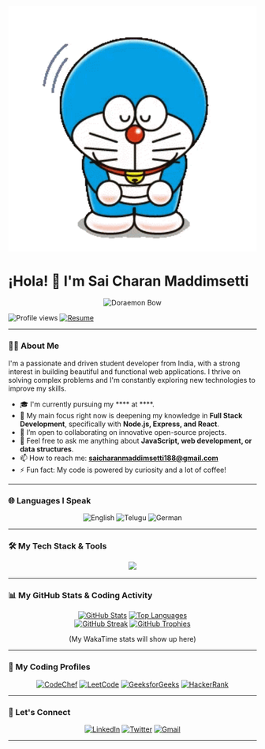 <p align="center"><img src="download.gif" width="600px"></p> 

<h1 align="left">
 ¡Hola! 👋 I'm Sai Charan Maddimsetti
</h1>

<p align="center">
  <img src="https://media.tenor.com/images/74c97a7f57e22f88c76c5e6c9d2f3c3e/tenor.gif" alt="Doraemon Bow" width="300"/>
</p>

<p align="left">
  <img src="https://komarev.com/ghpvc/?username=Saicharan7777&label=PROFILE+VIEWS&color=00aaff&style=flat-square" alt="Profile views"/>
  <a href="" target="_blank">
    <img src="https://img.shields.io/badge/See_My_Resume-24292e?style=flat-square&logo=visualstudiocode&logoColor=00aaff" alt="Resume"/>
  </a>
</p>

---

### 👨‍💻 About Me

<p>
I'm a passionate and driven student developer from India, with a strong interest in building beautiful and functional web applications. I thrive on solving complex problems and I'm constantly exploring new technologies to improve my skills.
</p>

- 🎓 I'm currently pursuing my **** at ****.
- 🌱 My main focus right now is deepening my knowledge in **Full Stack Development**, specifically with **Node.js, Express, and React**.
- 👯 I’m open to collaborating on innovative open-source projects.
- 💬 Feel free to ask me anything about **JavaScript, web development, or data structures**.
- 📫 How to reach me: **saicharanmaddimsetti188@gmail.com**
- ⚡ Fun fact: My code is powered by curiosity and a lot of coffee!

---

### 🌐 Languages I Speak

<p align="center">
  <img src="https://img.shields.io/badge/English-Fluent-0073E6?style=for-the-badge" alt="English"/>
  <img src="https://img.shields.io/badge/Telugu-Native-F27A24?style=for-the-badge" alt="Telugu"/>
  <img src="https://img.shields.io/badge/German-Learning-lightgrey?style=for-the-badge" alt="German"/>
</p>

---

### 🛠️ My Tech Stack & Tools

<p align="center" name="My Primary Tech Stack">
  <img src="https://skillicons.dev/icons?i=c,cpp,py,java,html,css,js,react,bootstrap,tailwind,aws,git,github,vscode&perline=7" />
</p>

---

### 📊 My GitHub Stats & Coding Activity

<p align="center">
  <a href="https://github.com/Saicharan7777"><img src="https://github-readme-stats.vercel.app/api?username=Saicharan7777&show_icons=true&theme=tokyonight&hide_border=true&include_all_commits=true&count_private=true" alt="GitHub Stats" /></a>
  <a href="https://github.com/Saicharan7777"><img src="https://github-readme-stats.vercel.app/api/top-langs/?username=Saicharan7777&layout=compact&theme=tokyonight&hide_border=true" alt="Top Languages" /></a>
  <br>
  <a href="https://github.com/Saicharan7777"><img src="https://github-readme-streak-stats.herokuapp.com/?user=Saicharan7777&theme=dark&hide_border=true" alt="GitHub Streak"/></a>
  <a href="https://github.com/Saicharan7777"><img src="https://github-profile-trophy.vercel.app/?username=Saicharan7777&theme=dracula&no-frame=true&no-bg=true&margin-w=4" alt="GitHub Trophies"/></a>
</p>

<p align="center">
  (My WakaTime stats will show up here)
</p>

---


### 🧠 My Coding Profiles

<p align="center">
  <a href="https://www.codechef.com/users/msc_355" target="_blank"><img src="https://img.shields.io/badge/CodeChef-5B4638?style=for-the-badge&logo=codechef&logoColor=white" alt="CodeChef" /></a>
  <a href="" target="_blank"><img src="https://img.shields.io/badge/LeetCode-FFA116?style=for-the-badge&logo=leetcode&logoColor=black" alt="LeetCode" /></a>
  <a href="" target="_blank"><img src="https://img.shields.io/badge/GeeksforGeeks-0F9D58?style=for-the-badge&logo=geeksforgeeks&logoColor=white" alt="GeeksforGeeks" /></a>
  <a href="" target="_blank"><img src="https://img.shields.io/badge/HackerRank-2EC866?style=for-the-badge&logo=hackerrank&logoColor=white" alt="HackerRank" /></a>
</p>

---

### 🤝 Let's Connect

<p align="center">
  <a href="" target="_blank"><img src="https://img.shields.io/badge/LinkedIn-0077B5?style=for-the-badge&logo=linkedin&logoColor=white" alt="LinkedIn"/></a>
  <a href="" target="_blank"><img src="https://img.shields.io/badge/Twitter-1DA1F2?style=for-the-badge&logo=twitter&logoColor=white" alt="Twitter"/></a>
  <a href="mailto:saicharanmaddimsetti188@gmail.com" target="_blank"><img src="https://img.shields.io/badge/Gmail-D14836?style=for-the-badge&logo=gmail&logoColor=white" alt="Gmail"/></a>
</p>

---
